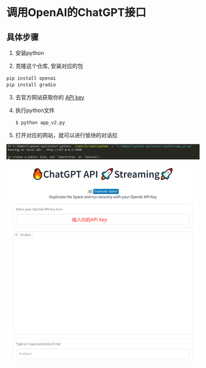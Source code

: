 # 调用OpenAI的ChatGPT接口



## 具体步骤

1. 安装python

2. 克隆这个仓库, 安装对应的包

```bash
pip install openai
pip install gradio
```

3. 去官方网站获取你的 [API key](https://beta.openai.com/account/api-keys)

4. 执行python文件

   ```bash
   $ python app_v2.py
   ```

5. 打开对应的网站，就可以进行愉快的对话拉

![](./pictures/QQ截图20230304110600.png)

![](./pictures/企业微信截图_16778992443380.png)